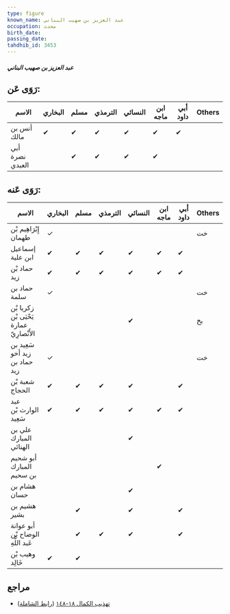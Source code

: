 ```yaml
---
type: figure
known_name: عبد العزيز بن صهيب البناني
occupation: محدث
birth_date:
passing_date:
tahdhib_id: 3453
---
```

##### عبد العزيز بن صهيب البناني

## رَوَى عَن:
| الاسم           | البخاري | مسلم | الترمذي | النسائي | ابن ماجه | أبي داود | Others |
| --------------- | ------- | ---- | ------- | ------- | -------- | -------- | ------ |
| أنس بن مالك     | ✔       | ✔    | ✔       | ✔       | ✔        | ✔        |        |
| أبي نضرة العبدي |         | ✔    | ✔       | ✔       | ✔        |          |        |
## رَوَى عَنه:
| الاسم                                    | البخاري | مسلم | الترمذي | النسائي | ابن ماجه | أبي داود | Others |
| ---------------------------------------- | ------- | ---- | ------- | ------- | -------- | -------- | ------ |
| إِبْرَاهِيم بْن طهمان                    | ✓       |      |         |         |          |          | خت     |
| إسماعيل ابن علية                         | ✔       | ✔    | ✔       | ✔       | ✔        | ✔        |        |
| حماد بْن زيد                             | ✔       | ✔    | ✔       | ✔       | ✔        | ✔        |        |
| حماد بن سلمة                             | ✓       |      |         |         |          |          | خت     |
| زكريا بْن يَحْيَى بْن عمارة الأَنْصارِيّ |         |      |         | ✔       |          |          | بخ     |
| سَعِيد بن زيد أخو حماد بن زيد            | ✓       |      |         |         |          |          | خت     |
| شعبة بْن الحجاج                          | ✔       | ✔    | ✔       | ✔       |          | ✔        |        |
| عبد الوارث بْن سَعِيد                    | ✔       | ✔    | ✔       | ✔       | ✔        | ✔        |        |
| علي بن المبارك الهنائي                   |         |      |         | ✔       |          |          |        |
| أبو شحيم المبارك بن سحيم                 |         |      |         |         | ✔        |          |        |
| هشام بن حسان                             |         |      |         | ✔       |          |          |        |
| هشيم بن بشير                             |         | ✔    |         | ✔       |          | ✔        |        |
| أبو عوانة الوضاح بْن عَبد اللَّهِ        |         | ✔    | ✔       | ✔       |          | ✔        |        |
| وهيب بْن خَالِد                          | ✔       | ✔    |         |         |          |          |        |
## مراجع
- [تهذيب الكمال ١٨-١٤٨](obsidian://open?vault=Tahdhib-al-Kamal&file=Figures/٣٤٥٣-عبد%20العزيز%20بن%20صهيب%20البناني) ([رابط الشاملة](https://shamela.ws/book/3722/9181))